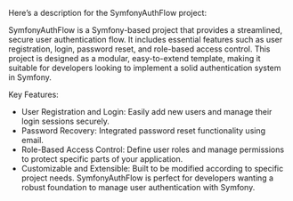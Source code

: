 
Here’s a description for the SymfonyAuthFlow project:

SymfonyAuthFlow is a Symfony-based project that provides a streamlined, secure user authentication flow.
It includes essential features such as user registration, login, password reset, and role-based access control. 
This project is designed as a modular, easy-to-extend template, making it suitable for developers looking to implement a solid authentication system in Symfony.

Key Features:
   - User Registration and Login: Easily add new users and manage their login sessions securely.
   - Password Recovery: Integrated password reset functionality using email.
   - Role-Based Access Control: Define user roles and manage permissions to protect specific parts of your application.
   - Customizable and Extensible: Built to be modified according to specific project needs.
SymfonyAuthFlow is perfect for developers wanting a robust foundation to manage user authentication with Symfony.